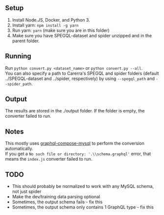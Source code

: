 ## Setup
1. Install Node.JS, Docker, and Python 3.
2. Install yarn: `npm install -g yarn`
3. Run yarn: `yarn` (make sure you are in this folder)
4. Make sure you have SPEGQL-dataset and spider unzipped and in the parent folder.


## Running
Run `python convert.py <dataset_name>` or `python convert.py --all`. <br>
You can also specify a path to Carerra's SPEGQL and spider folders (default ../SPEGQL-dataset and ../spider, respectively) by using `--spegql_path` and `--spider_path`.

## Output
The results are stored in the ./output folder. If the folder is empty, the converter failed to run.

## Notes
This mostly uses [graphql-compose-mysql](https://github.com/thejibz/graphql-compose-mysql) to perform the conversion automatically. <br>
If you get a `No such file or directory: '.\\schema.graphql'` error, that means the `index.js` converter failed to run.

## TODO
- This should probably be normalized to work with any MySQL schema, not just spider
- Make the dev/training data parsing optional
- Sometimes, the output schema fails - fix this
- Sometimes, the output schema only contains 1 GraphQL type - fix this
